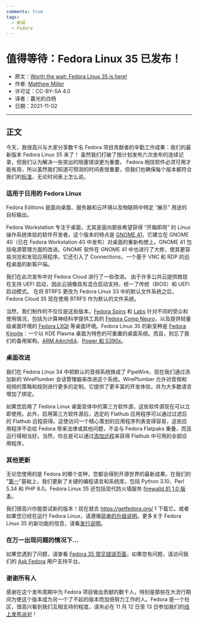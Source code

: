 ```yaml
---
comments: true
tags:
  - 新闻
  - Fedora
---
```


# 值得等待：Fedora Linux 35 已发布！ 

- 原文：[Worth the wait: Fedora Linux 35 is here!](https://fedoramagazine.org/announcing-fedora-35/)
- 作者: [Matthew Miller](https://fedoramagazine.org/author/mattdm/)
- 许可证：CC-BY-SA 4.0
- 译者：暮光的白杨
- 日期：2021-11-02

---- 

## 正文

今天，我很高兴与大家分享数千名 Fedora 项目贡献者的辛勤工作成果：我们的最新版本 Fedora Linux 35 来了！ 虽然我们打破了按计划发布六次发布的连续记录，但我们认为解决一些突出的阻塞错误更为重要。 Fedora 相信软件必须可用才能有用，所以虽然我们知道可预测的时间表很重要，但我们也确保每个版本都符合我们的[标准](http://fedoraproject.org/wiki/Fedora_35_Final_Release_Criteria)，无论时间表上怎么说。

### 适用于日用的 Fedora Linux

Fedora Editions 是面向桌面、服务器和云环境以及物联网中特定 “展示” 用途的目标输出。

Fedora Workstation 专注于桌面，尤其是面向那些希望获得 “开箱即用” 的 Linux 操作系统体验的软件开发者。这个版本的特点是 [GNOME 41](https://help.gnome.org/misc/release-notes/41.0/)，它建立在 GNOME 40（已在 Fedora Workstation 40 中发布）对桌面的重新构想上。GNOME 41 包括电源管理方面的改进。GNOME 软件在 GNOME 41 中也进行了大修，使其更容易浏览和发现应用程序。它还引入了 Connections，一个基于 VNC 和 RDP 的远程桌面的新客户端。

我们在此次发布中对 Fedora Cloud 进行了一些改进。 由于许多公共云提供商现在支持 UEFI 启动，因此云镜像具有混合启动支持，统一了传统（BIOS）和 UEFI 启动模式。 在将 BTRFS 更改为 Fedora Linux 33 中的默认文件系统之后，Fedora Cloud 35 现在使用 BTRFS 作为默认的文件系统。

当然，我们制作的不仅仅是这些版本。[Fedora Spins](https://spins.fedoraproject.org/) 和 [Labs](https://labs.fedoraproject.org/) 针对不同的受众和使用情况，包括为计算神经科学提供工具的 [Fedora Comp Neuro](https://labs.fedoraproject.org/en/comp-neuro/)，以及提供轻量级桌面环境的 [Fedora LXQt](https://spins.fedoraproject.org/en/lxqt/) 等桌面环境。Fedora Linux 35 的新变种是 [Fedora Kinoite](https://kinoite.fedoraproject.org/)：一个以 KDE Plasma 桌面为特色的可重置的桌面系统。而且，别忘了我们的备用架构。[ARM AArch64](https://alt.fedoraproject.org/alt/)、[Power 和 S390x](https://alt.fedoraproject.org/alt/)。

### 桌面改进

我们在 Fedora Linux 34 中把默认的音频系统换成了 PipeWire，现在我们通过添加新的 WirePlumber 会话管理器来改进这个系统。WirePlumber 允许对音频和视频的策略和规则进行更多的定制。它提供了更丰富的开发体验，并为大多数语言增加了绑定。

如果您启用了 Fedora Linux 桌面变体中的第三方软件源，这些软件源现在可以立即使用。此外，启用第三方软件源后，选定的 Flathub 应用程序可以通过过滤后的 Flathub 远程获得。这使访问一个精心策划的应用程序列表变得容易，这些应用程序不会给 Fedora 带来法律或其他问题，不会与 Fedora Flatpaks 重叠，而且运行得相当好。当然，你总是可以通过[添加远程](https://flatpak.org/setup/Fedora/)来获得 Flathub 中可用的全部应用程序。

### 其他更新

无论您使用的是 Fedora 的哪个变种，您都会得到开源世界的最新成果。在我们的 "[第一](https://docs.fedoraproject.org/en-US/project/#_first)"基础上，我们更新了关键的编程语言和系统库，包括 Python 3.10、Perl 5.34 和 PHP 8.0。Fedora Linux 35 还包括现代防火墙服务 [firewalld 的 1.0 版本](https://firewalld.org/2021/06/the-upcoming-1-0-0)。

我们很高兴你能尝试新的版本！现在就去 https://getfedora.org/ 1 下载它。或者如果您已经在运行 Fedora Linux，请遵循[简单的升级说明](https://docs.fedoraproject.org/en-US/quick-docs/upgrading/)。更多关于 Fedora Linux 35 的新功能的信息，请看[发行说明](https://docs.fedoraproject.org/en-US/fedora/f35/release-notes/)。

### 在万一出现问题的情况下…

如果您遇到了问题，请查看 [Fedora 35 常见错误页面](https://fedoraproject.org/wiki/Common_F35_bugs)，如果您有问题，请访问我们的 [Ask Fedora](https://ask.fedoraproject.org/) 用户支持平台。

### 谢谢所有人

感谢在这个发布周期中为 Fedora 项目做出贡献的数千人，特别是那些在大流行期间为使这个版本成为另一个了不起的版本而加倍努力工作的人。Fedora 是一个社区，很高兴看到我们互相支持的程度。请务必在 11 月 12 日至 13 日参加我们的[线上发布派对](https://hopin.com/events/fedora-linux-35-release-party/registration)！